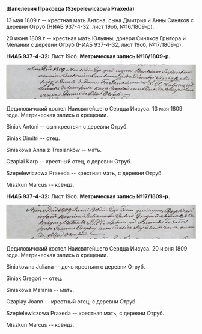 **Шапелевич Пракседа (Szepelewiczowa Praxeda)**

13 мая 1809 г -- крестная мать Антона, сына Дмитрия и Анны Синяков с
деревни Отруб (НИАБ 937-4-32, лист 19об, №16/1809-р).

20 июня 1809 г -- крестная мать Юльяны, дочери Синяков Грыгора и Мелании
с деревни Отруб (НИАБ 937-4-32, лист 19об, №17/1809-р).

**НИАБ 937-4-32:** Лист 19об. **Метрическая запись №16/1809-р.**

![](./media/1f9b162bd5266e96dd82739808b7edfa3778b7e4.png)

Дедиловичский костел Наисвятейшего Сердца Иисуса. 13 мая 1809 года.
Метрическая запись о крещении.

Siniak Antoni -- сын крестьян с деревни Отруб.

Siniak Dimitri -- отец.

Siniakowa Anna z Tresianków -- мать.

Czaplai Karp -- крестный отец, с деревни Отруб.

Szepelewiczowa Praxeda -- крестная мать, с деревни Отруб.

Miszkun Marcus -- ксёндз.

**НИАБ 937-4-32:** Лист 19об. **Метрическая запись №17/1809-р.**

![](./media/f0896ac7aacdc91b4995b4c5b2dfdfdf22196f18.png)

Дедиловичский костел Наисвятейшего Сердца Иисуса. 20 июня 1809 года.
Метрическая запись о крещении.

Siniakowna Juliana -- дочь крестьян с деревни Отруб.

Siniak Gregori -- отец.

Siniakowa Małania -- мать.

Czaplay Joann -- крестный отец, с деревни Отруб.

Szepielewiczowa Praxeda -- крестная мать, с деревни Отруб.

Miszkun Marcus -- ксёндз.
